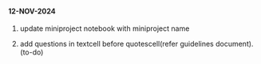 #### 12-NOV-2024
1. update miniproject notebook with miniproject name

2. add questions in textcell before quotescell(refer guidelines document).(to-do)
